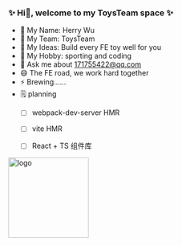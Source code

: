 ### ✨ Hi👋, welcome to my ToysTeam space ✨

* 🔭 My Name: Herry Wu
* 👯 My Team: ToysTeam
* 🤔 My Ideas: Build every FE toy well for you
* 🌱 My Hobby: sporting and coding
* 💬 Ask me about 171755422@qq.com
* 😄 The FE road, we work hard together
* ⚡ Brewing......
* 🗒️ planning
  - [ ] webpack-dev-server HMR
  - [ ] vite HMR
  - [ ] React + TS 组件库


<img src="https://github-profile-trophy.vercel.app/?username=azl397985856&theme=flat&column=7" alt="logo" height="160" align="center" style="margin: auto; margin-bottom: 20px;" />
